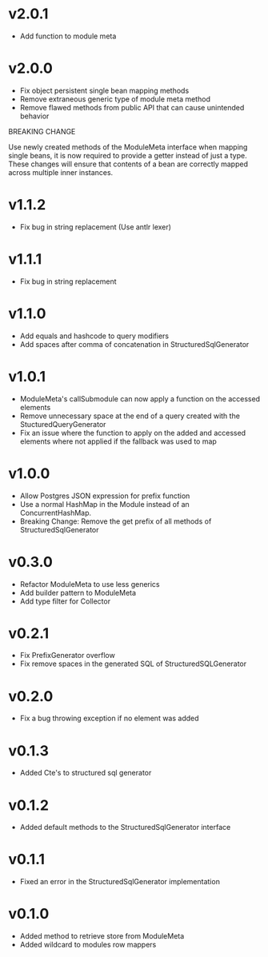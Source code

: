 # v2.0.1
 - Add function to module meta

# v2.0.0
 - Fix object persistent single bean mapping methods
 - Remove extraneous generic type of module meta method
 - Remove flawed methods from public API that can cause unintended behavior

BREAKING CHANGE

Use newly created methods of the ModuleMeta interface when mapping single beans, it is now required to provide a getter instead of just a type. These changes will ensure that contents of a bean are correctly mapped across multiple inner instances.


# v1.1.2

- Fix bug in string replacement (Use antlr lexer)

# v1.1.1

- Fix bug in string replacement

# v1.1.0

- Add equals and hashcode to query modifiers
- Add spaces after comma of concatenation in StructuredSqlGenerator

# v1.0.1

- ModuleMeta's callSubmodule can now apply a function on the accessed elements
- Remove unnecessary space at the end of a query created with the StucturedQueryGenerator
- Fix an issue where the function to apply on the added and accessed elements where not applied if the fallback was used to map

# v1.0.0

- Allow Postgres JSON expression for prefix function
- Use a normal HashMap in the Module instead of an ConcurrentHashMap.
- Breaking Change: Remove the get prefix of all methods of StructuredSqlGenerator

# v0.3.0

- Refactor ModuleMeta to use less generics
- Add builder pattern to ModuleMeta
- Add type filter for Collector

# v0.2.1

- Fix PrefixGenerator overflow
- Fix remove spaces in the generated SQL of StructuredSQLGenerator

# v0.2.0

- Fix a bug throwing exception if no element was added

# v0.1.3

- Added Cte's to structured sql generator

# v0.1.2

- Added default methods to the StructuredSqlGenerator interface

# v0.1.1

- Fixed an error in the StructuredSqlGenerator implementation

# v0.1.0

- Added method to retrieve store from ModuleMeta
- Added wildcard to modules row mappers
